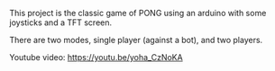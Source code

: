 This project is the classic game of PONG using an arduino with some joysticks and a TFT screen.

There are two modes, single player (against a bot), and two players.

Youtube video: https://youtu.be/yoha_CzNoKA

